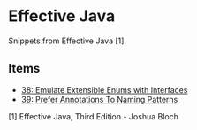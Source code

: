 # Effective Java
Snippets from Effective Java [1].

## Items
* [38: Emulate Extensible Enums with Interfaces](src/main/java/org/functionalbits/item38/Main.java)
* [39: Prefer Annotations To Naming Patterns](src/main/java/org/functionalbits/item39/RunTests.java)

[1] Effective Java, Third Edition - Joshua Bloch
